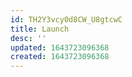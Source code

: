 ```yaml
---
id: TH2Y3vcy0d8CW_U8gtcwC
title: Launch
desc: ''
updated: 1643723096368
created: 1643723096368
---
```


